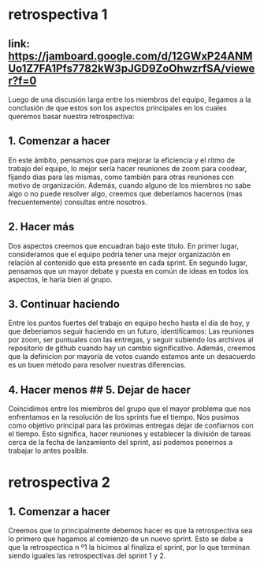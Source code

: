 # retrospectiva 1
## link: https://jamboard.google.com/d/12GWxP24ANMUo1Z7FA1Pfs7782kW3pJGD9ZoOhwzrfSA/viewer?f=0

Luego de una discusión larga entre los miembros del equipo, llegamos a la conclusión de que estos son los aspectos principales en los cuales queremos basar nuestra retrospectiva: 

## 1. Comenzar a hacer
En este ámbito, pensamos que para mejorar la eficiencia y el ritmo de trabajo del equipo, lo mejor sería hacer reuniones de zoom para coodear, fijando dias para las mismas, como también para otras reuniones con motivo de organización. Además, cuando alguno de los miembros no sabe algo o no puede resolver algo, creemos que deberíamos hacernos (mas frecuentemente) consultas entre nosotros.  
## 2. Hacer más
Dos aspectos creemos que encuadran bajo este titulo. En primer lugar, consideramos que el equipo podría tener una mejor organización en relación al contenido que esta presente en cada sprint. En segundo lugar, pensamos que un mayor debate y puesta en común de ideas en todos los aspectos, le haría bien al grupo. 
## 3. Continuar haciendo
Entre los puntos fuertes del trabajo en equipo hecho hasta el día de hoy, y que deberiamos seguir haciendo en un futuro, identificamos: Las reuniones por zoom, ser puntuales con las entregas, y seguir subiendo los archivos al repositorio de github cuando hay un cambio significativo. Además, creemos que la definicíon por mayoría de votos cuando estamos ante un desacuerdo es un buen método para resolver nuestras diferencias. 
## 4. Hacer menos ## 5. Dejar de hacer
Coincidimos entre los miembros del grupo que el mayor problema que nos enfrentamos en la resolución de los sprints fue el tiempo. Nos pusimos como objetivo principal para las próximas entregas dejar de confiarnos con el tiempo. Esto significa, hacer reuniones y establecer la división de tareas cerca de la fecha de lanzamiento del sprint, así podemos ponernos a trabajar lo antes posible.

# retrospectiva 2

## 1. Comenzar a hacer
Creemos que lo principalmente debemos hacer es que la retrospectiva sea lo primero que hagamos al comienzo de un nuevo sprint. Esto se debe a que la retrospectica n º1 la hicimos al finaliza el sprint, por lo que terminan siendo iguales las retrospectivas del sprint 1 y 2. 